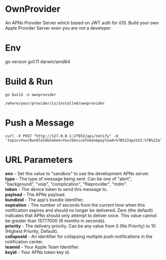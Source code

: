 # OwnProvider
An APNs Provider Server which based on JWT auth for iOS.  Build your own Apple Provider Server even you are not a developer.

# Env
go version go1.11 darwin/amd64

# Build & Run
```shell
go build -o ownprovider
```

```shell
/where/your/provider/is/installed/ownprovider
```

# Push a Message
```shell
curl -X POST "http://127.0.0.1:27953/api/notify" -d 'topic=YourBundleId&token=YourDeviceToken&payload=%7B%22aps%22:%7B%22alert%22:%22Hello%22%7D%7D'
```

# URL Parameters
**env**        - Set this value to "sandbox" to use the development APNs server.<br>
**type**       - The type of message being sent. Can be one of "alert", "background", "voip", "complication", "fileprovider", "mdm".<br>
**token**      - The device token to send this message to.<br>
**payload**    - The APNs payload.<br>
**bundleid**   - The app's bundle identifier.<br>
**expiration** - The number of seconds from the current time when this notification expires and should no longer be delivered. Zero (the default) indicates that APNs should only attempt to deliver once. This value cannot be greater than 15777000 (6 months in seconds).<br>
**priority**   - The delivery priority. Can be any value from 0 (No Priority) to 10 (Highest Priority, Default).<br>
**collapseid** - An identifier for collapsing multiple push notifications in the notification center.<br>
**teamid**     - Your Apple Team Identifier.<br>
**keyid**      - Your APNs token key id.